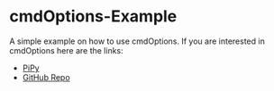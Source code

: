 # cmdOptions-Example
A simple example on how to use cmdOptions.
If you are interested in cmdOptions here are the links:
- [PiPy](https://pypi.org/project/cmdOptions/)
- [GitHub Repo](https://github.com/EricWoll/Command-Line-Options)
